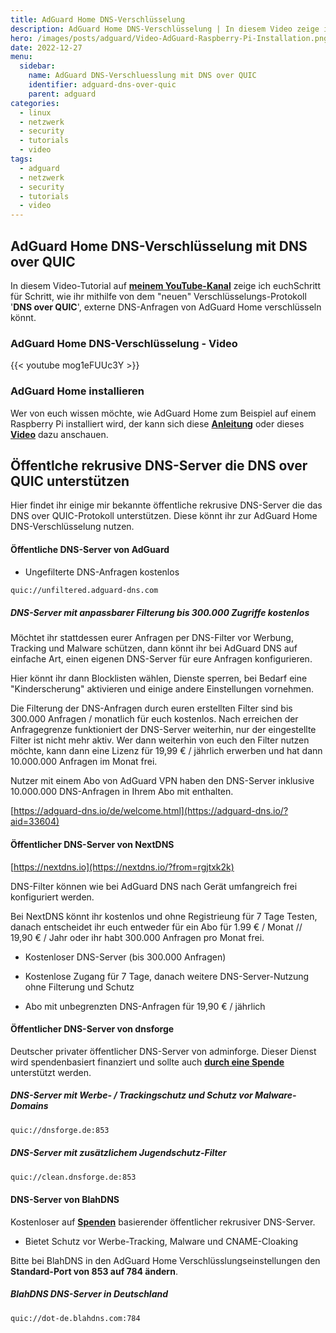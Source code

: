 ```yaml
---
title: AdGuard Home DNS-Verschlüsselung
description: AdGuard Home DNS-Verschlüsselung | In diesem Video zeige ich euch, wie ihr DNS over Quic einrichtet.
hero: /images/posts/adguard/Video-AdGuard-Raspberry-Pi-Installation.png
date: 2022-12-27
menu:
  sidebar:
    name: AdGuard DNS-Verschluesslung mit DNS over QUIC
    identifier: adguard-dns-over-quic
    parent: adguard
categories: 
  - linux
  - netzwerk
  - security
  - tutorials
  - video
tags: 
  - adguard
  - netzwerk
  - security
  - tutorials
  - video
---
```


## AdGuard Home DNS-Verschlüsselung mit DNS over QUIC

In diesem Video-Tutorial auf [**meinem YouTube-Kanal**](https://www.youtube.com/channel/UCr-cuwB555JmAm4F412KZ2Q) zeige ich euchSchritt für Schritt, wie ihr mithilfe von dem "neuen" Verschlüsselungs-Protokoll '**DNS over QUIC**', externe DNS-Anfragen von AdGuard Home verschlüsseln könnt.

### AdGuard Home DNS-Verschlüsselung - Video

{{< youtube mog1eFUUc3Y >}}

### AdGuard Home installieren

Wer von euch wissen möchte, wie AdGuard Home zum Beispiel auf einem Raspberry Pi installiert wird, der kann sich diese [**Anleitung**](https://secure-bits.org/adguard-raspberry-pi-installation-2022/) oder dieses [**Video**](https://youtu.be/PF2WH2llwSg) dazu anschauen.

## Öffentlche rekrusive DNS-Server die DNS over QUIC unterstützen

Hier findet ihr einige mir bekannte öffentliche rekrusive DNS-Server die das DNS over QUIC-Protokoll unterstützen. Diese könnt ihr zur AdGuard Home DNS-Verschlüsselung nutzen.

#### Öffentliche DNS-Server von AdGuard

- Ungefilterte DNS-Anfragen kostenlos

```sh
quic://unfiltered.adguard-dns.com
```

##### DNS-Server mit anpassbarer Filterung bis 300.000 Zugriffe kostenlos

Möchtet ihr stattdessen eurer Anfragen per DNS-Filter vor Werbung, Tracking und Malware schützen, dann könnt ihr bei AdGuard DNS auf einfache Art, einen eigenen DNS-Server für eure Anfragen konfigurieren.

Hier könnt ihr dann Blocklisten wählen, Dienste sperren, bei Bedarf eine "Kinderscherung" aktivieren und einige andere Einstellungen vornehmen.

Die Filterung der DNS-Anfragen durch euren erstellten Filter sind bis 300.000 Anfragen / monatlich für euch kostenlos. Nach erreichen der Anfragegrenze funktioniert der DNS-Server weiterhin, nur der eingestellte Filter ist nicht mehr aktiv. Wer dann weiterhin von euch den Filter nutzen möchte, kann dann eine Lizenz für 19,99 € / jährlich erwerben und hat dann 10.000.000 Anfragen im Monat frei.

Nutzer mit einem Abo von AdGuard VPN haben den DNS-Server inklusive 10.000.000 DNS-Anfragen in Ihrem Abo mit enthalten.

[https://adguard-dns.io/de/welcome.html](https://adguard-dns.io/?aid=33604)

#### Öffentlicher DNS-Server von NextDNS

[https://nextdns.io](https://nextdns.io/?from=rgjtxk2k)

DNS-Filter können wie bei AdGuard DNS nach Gerät umfangreich frei konfiguriert werden.

Bei NextDNS könnt ihr kostenlos und ohne Registrieung für 7 Tage Testen, danach entscheidet ihr euch entweder für ein Abo für 1.99 € / Monat // 19,90 € / Jahr oder ihr habt 300.000 Anfragen pro Monat frei.

- Kostenloser DNS-Server (bis 300.000 Anfragen)

- Kostenlose Zugang für 7 Tage, danach weitere DNS-Server-Nutzung ohne Filterung und Schutz

- Abo mit unbegrenzten DNS-Anfragen für 19,90 € / jährlich

#### Öffentlicher DNS-Server von dnsforge

Deutscher privater öffentlicher DNS-Server von adminforge. Dieser Dienst wird spendenbasiert finanziert und sollte auch [**durch eine Spende**](https://adminforge.de/unterstuetzen/) unterstützt werden.

##### DNS-Server mit Werbe- / Trackingschutz und Schutz vor Malware-Domains

```sh
quic://dnsforge.de:853
```

##### DNS-Server mit zusätzlichem Jugendschutz-Filter

```sh
quic://clean.dnsforge.de:853
```

#### DNS-Server von BlahDNS

Kostenloser auf [**Spenden**](https://blahdns.com/#donate) basierender öffentlicher rekrusiver DNS-Server.

- Bietet Schutz vor Werbe-Tracking, Malware und CNAME-Cloaking

Bitte bei BlahDNS in den AdGuard Home Verschlüsslungseinstellungen den **Standard-Port von 853 auf 784 ändern**.

##### BlahDNS DNS-Server in Deutschland

```bash
quic://dot-de.blahdns.com:784
```
